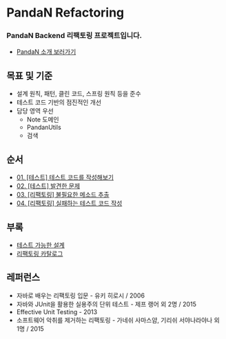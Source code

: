 # PandaN Refactoring
### PandaN Backend 리팩토링 프로젝트입니다.
- [PandaN 소개 보러가기](https://github.com/tmddusgood/Refactoring/tree/develop/doc/PandaN_Original)

## 목표 및 기준
* 설계 원칙, 패턴, 클린 코드, 스프링 원칙 등을 준수
* 테스트 코드 기반의 점진적인 개선
* 담당 영역 우선
    * Note 도메인
    * PandanUtils
    * 검색

## 순서
* [01. [테스트] 테스트 코드를 작성해보기](https://github.com/tmddusgood/Refactoring/tree/develop/doc/%EC%88%9C%EC%84%9C/01.%20%5B%ED%85%8C%EC%8A%A4%ED%8A%B8%5D%20%ED%85%8C%EC%8A%A4%ED%8A%B8%20%EC%BD%94%EB%93%9C%EB%A5%BC%20%EC%9E%91%EC%84%B1%ED%95%B4%EB%B3%B4%EA%B8%B0)
* [02. [테스트] 발견한 문제](https://github.com/tmddusgood/Refactoring/tree/develop/doc/%EC%88%9C%EC%84%9C/02.%20%5B%ED%85%8C%EC%8A%A4%ED%8A%B8%5D%20%EB%B0%9C%EA%B2%AC%ED%95%9C%20%EB%AC%B8%EC%A0%9C)
* [03. [리팩토링] 불필요한 메소드 추출](https://github.com/tmddusgood/Refactoring/tree/develop/doc/%EC%88%9C%EC%84%9C/03.%20%5B%EB%A6%AC%ED%8C%A9%ED%86%A0%EB%A7%81%5D%20%EB%B6%88%ED%95%84%EC%9A%94%ED%95%9C%20%EB%A9%94%EC%86%8C%EB%93%9C%20%EC%B6%94%EC%B6%9C) 
* [04. [리팩토링] 실패하는 테스트 코드 작성](https://github.com/tmddusgood/Refactoring/tree/develop/doc/%EC%88%9C%EC%84%9C/04.%20%5B%EB%A6%AC%ED%8C%A9%ED%86%A0%EB%A7%81%5D%20%EC%8B%A4%ED%8C%A8%ED%95%98%EB%8A%94%20%ED%85%8C%EC%8A%A4%ED%8A%B8%20%EC%BD%94%EB%93%9C%20%EC%9E%91%EC%84%B1)
## 부록
* [테스트 가능한 설계]()
* [리팩토링 카탈로그]()

## 레퍼런스
* 자바로 배우는 리팩토링 입문 - 유키 히로시 / 2006
* 자바와 JUnit을 활용한 실용주의 단위 테스트 - 제프 랭어 외 2명 / 2015
* Effective Unit Testing - 2013
* 소프트웨어 악취를 제거하는 리팩토링 - 가네쉬 사마스얌, 기리쉬 서야나라야나 외 1명 / 2015